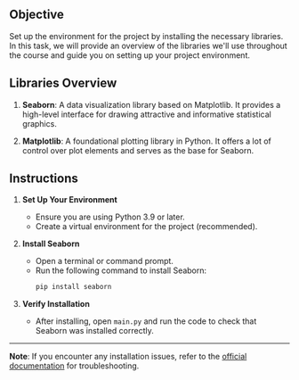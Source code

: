 ## Objective
Set up the environment for the project by installing the necessary libraries. In this task, we will provide an overview of the libraries we'll use throughout the course and guide you on setting up your project environment.

## Libraries Overview

1. **Seaborn**: A data visualization library based on Matplotlib. It provides a high-level interface for drawing attractive and informative statistical graphics.

2. **Matplotlib**: A foundational plotting library in Python. It offers a lot of control over plot elements and serves as the base for Seaborn.

## Instructions

1. **Set Up Your Environment**
   - Ensure you are using Python 3.9 or later.
   - Create a virtual environment for the project (recommended).

2. **Install Seaborn**
   - Open a terminal or command prompt.
   - Run the following command to install Seaborn:
     ```bash
     pip install seaborn
     ```

3. **Verify Installation**
   - After installing, open `main.py` and run the code to check that Seaborn was installed correctly.

---

**Note**: If you encounter any installation issues, refer to the [official documentation](https://seaborn.pydata.org/installing.html) for troubleshooting.